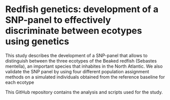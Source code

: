 # Redfish genetics: development of a SNP-panel to effectively discriminate between ecotypes using genetics

This study describes the development of a SNP-panel that allows to distinguish between the three ecotypes of the Beaked redfish (Sebastes mentella), an important species that inhabites in the North Atlantic. We also validate the SNP panel by using four different population assignment methods on a simulated individuals obtained from the reference baseline for each ecotype

This GitHub repository contains the analysis and scripts used for the study.
